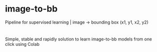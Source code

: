 # image-to-bb

Pipeline for supervised learning | image -> bounding box (x1, y1, x2, y2)

#

Simple, stable and rapidly solution to learn image-to-bb models from one click using Colab
